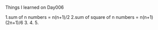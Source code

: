 Things I learned on Day006

1.sum of n numbers = n(n+1)/2
2.sum of square of n numbers = n(n+1)(2n+1)/6
3.
4.
5.